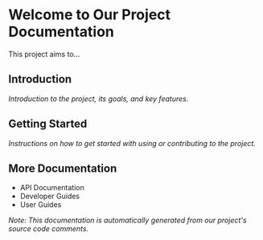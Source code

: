 # Welcome to Our Project Documentation

This project aims to...

## Introduction

*Introduction to the project, its goals, and key features.*

## Getting Started

*Instructions on how to get started with using or contributing to the project.*

## More Documentation

- API Documentation
- Developer Guides
- User Guides

*Note: This documentation is automatically generated from our project's source code comments.*
